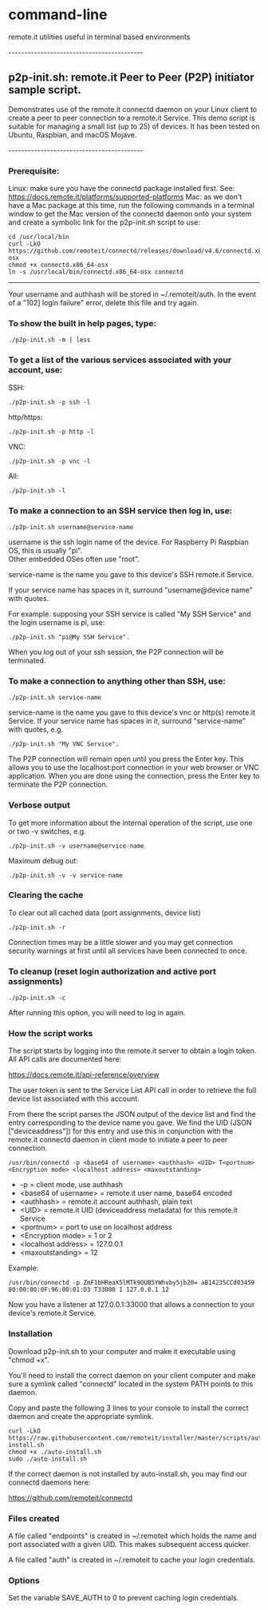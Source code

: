 # command-line
remote.it utilities useful in terminal based environments

\------------------------------------------
## p2p-init.sh: remote.it Peer to Peer (P2P) initiator sample script.
Demonstrates use of the remote.it connectd daemon on your Linux client to create a peer to peer 
connection to a remote.it Service.
This demo script is suitable for managing a small list (up to 25) of devices.
It has been tested on Ubuntu, Raspbian, and macOS Mojave.

\------------------------------------------
### Prerequisite:
Linux: make sure you have the connectd package installed first.  See: https://docs.remote.it/platforms/supported-platforms
Mac: as we don't have a Mac package at this time, run the following commands in a terminal window to get the Mac version of the connectd daemon onto your system and create a symbolic link for the p2p-init.sh script to use:

```
cd /usr/local/bin
curl -LkO https://github.com/remoteit/connectd/releases/download/v4.6/connectd.x86_64-osx
chmod +x connectd.x86_64-osx
ln -s /usr/local/bin/connectd.x86_64-osx connectd
```
------------------------------------------
Your username and authhash will be stored in ~/.remoteit/auth.  In the event of a "102] login failure" error, delete this file and try again.

### To show the built in help pages, type:
```
./p2p-init.sh -m | less
```

### To get a list of the various services associated with your account, use:

SSH:
```
./p2p-init.sh -p ssh -l 
```

http/https:
```
./p2p-init.sh -p http -l 
```

VNC:
```
./p2p-init.sh -p vnc -l 
```

All:
```
./p2p-init.sh -l 
```
### To make a connection to an SSH service then log in, use:
```
./p2p-init.sh username@service-name
```

username is the ssh login name of the device.  For Raspberry Pi Raspbian OS, this is usually "pi".  
Other embedded OSes often use "root".

service-name is the name you gave to this device's SSH remote.it Service.

If your service name has spaces in it, surround "username@device name" with quotes.

For example. supposing your SSH service is called "My SSH Service" and the login username is pi, use:
```
./p2p-init.sh "pi@My SSH Service".
```
When you log out of your ssh session, the P2P connection will be terminated.

### To make a connection to anything other than SSH, use:
```
./p2p-init.sh service-name
```
service-name is the name you gave to this device's vnc or http(s) remote.it Service.
If your service name has spaces in it, surround "service-name" with quotes, e.g.
```
./p2p-init.sh "My VNC Service".
```

The P2P connection will remain open until you press the Enter key.  This allows you to use the
localhost:port connection in your web browser or VNC application.  When you are done using the 
connection, press the Enter key to terminate the P2P connection.

### Verbose output

To get more information about the internal operation of the script, use one or two -v switches, e.g.
```
./p2p-init.sh -v username@service-name
```
Maximum debug out:
```
./p2p-init.sh -v -v service-name
```
### Clearing the cache

To clear out all cached data (port assignments, device list)
```
./p2p-init.sh -r
```
Connection times may be a little slower and you may get connection security warnings at first
until all services have been connected to once.

### To cleanup (reset login authorization and active port assignments)
```
./p2p-init.sh -c
```
After running this option, you will need to log in again.

### How the script works

The script starts by logging into the remote.it server to obtain a login token.  All API calls are
documented here:

https://docs.remote.it/api-reference/overview

The user token is sent to the Service List API call in order to retrieve the full device list
associated with this account.

From there the script parses the JSON output of the device list and find the entry corresponding to 
the device name you gave.  We find the UID (JSON ["deviceaddress"]) for this entry and use this in 
conjunction with the remote.it connectd daemon in client mode to initiate a peer to peer connection.
```
/usr/bin/connectd -p <base64 of username> <authhash> <UID> T<portnum> <Encryption mode> <localhost address> <maxoutstanding>
```
* -p = client mode, use authhash
* \<base64 of username> = remote.it user name, base64 encoded
* \<authhash> = remote.it account authhash, plain text
* \<UID> = remote.it UID (deviceaddress metadata) for this remote.it Service
* \<portnum> = port to use on localhost address
* \<Encryption mode> = 1 or 2
* \<localhost address> = 127.0.0.1
* \<maxoutstanding> = 12

Example:
```
/usr/bin/connectd -p ZmF1bHReaX5lMTk9OUB5YWhvby5jb20= aB14235CCd03459 80:00:00:0F:96:00:01:D3 T33000 1 127.0.0.1 12
```

Now you have a listener at 127.0.0.1:33000 that allows a connection to your device's remote.it Service.

### Installation
Download p2p-init.sh to your computer and make it executable using "chmod +x".

You'll need to install the correct daemon on your client computer and make sure a symlink called "connectd" 
located in the system PATH points to this daemon.

Copy and paste the following 3 lines to your console to install the correct daemon and create the appropriate symlink.

```
curl -LkO https://raw.githubusercontent.com/remoteit/installer/master/scripts/auto-install.sh
chmod +x ./auto-install.sh
sudo ./auto-install.sh
```

If the correct daemon is not installed by auto-install.sh, you may find our connectd daemons here: 

https://github.com/remoteit/connectd

### Files created
A file called "endpoints" is created in ~/.remoteit which holds the name 
and port associated with a given UID.  This makes subsequent access quicker.

A file called "auth" is created in ~/.remoteit to cache your login credentials.

### Options
Set the variable SAVE_AUTH to 0 to prevent caching login credentials.
